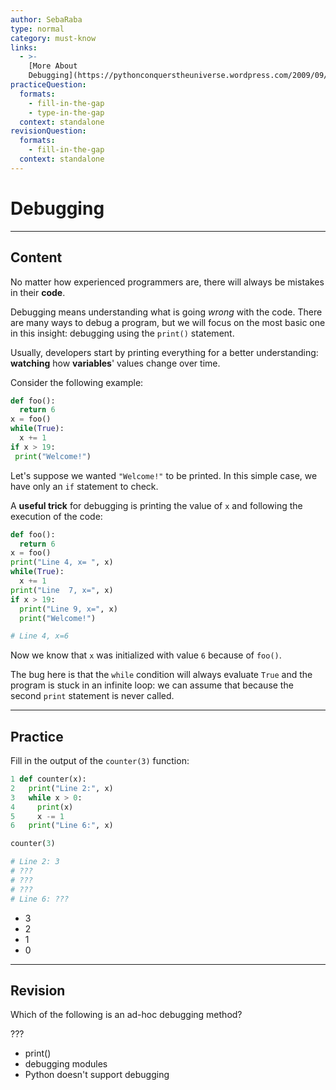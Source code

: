 ```yaml
---
author: SebaRaba
type: normal
category: must-know
links:
  - >-
    [More About
    Debugging](https://pythonconquerstheuniverse.wordpress.com/2009/09/10/debugging-in-python/){website}
practiceQuestion:
  formats:
    - fill-in-the-gap
    - type-in-the-gap
  context: standalone
revisionQuestion:
  formats:
    - fill-in-the-gap
  context: standalone
---
```


# Debugging


---

## Content

No matter how experienced programmers are, there will always be mistakes in their **code**.

Debugging means understanding what is going *wrong* with the code. There are many ways to debug a program, but we will focus on the most basic one in this insight: debugging using the `print()` statement.

Usually, developers start by printing everything for a better understanding: **watching** how **variables**' values change over time.

Consider the following example:

```python
def foo():
  return 6
x = foo()
while(True):    
  x += 1
if x > 19:
 print("Welcome!")
```

Let's suppose we wanted `"Welcome!"` to be printed. In this simple case, we have only an `if` statement to check. 

A **useful trick** for debugging is printing the value of `x` and following the execution of the code:

```python
def foo():
  return 6
x = foo()
print("Line 4, x= ", x)
while(True):  
  x += 1
print("Line  7, x=", x)
if x > 19:
  print("Line 9, x=", x)
  print("Welcome!")

# Line 4, x=6
```

Now we know that `x` was initialized with value `6` because of `foo()`. 

The bug here is that the `while` condition will always evaluate `True` and the program is stuck in an infinite loop: we can assume that because the second `print` statement is never called.


---

## Practice

Fill in the output of the `counter(3)` function:

```python
1 def counter(x):
2   print("Line 2:", x)
3   while x > 0:
4     print(x)
5     x -= 1
6   print("Line 6:", x)
```

```py
counter(3)

# Line 2: 3
# ???
# ???
# ???
# Line 6: ???
```

- 3
- 2
- 1
- 0


---

## Revision

Which of the following is an ad-hoc debugging method?

???

- print()
- debugging modules
- Python doesn't support debugging
 
